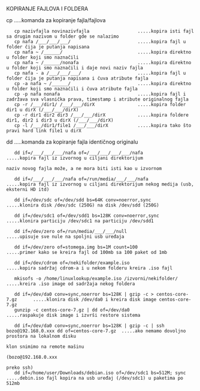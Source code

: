 KOPIRANJE FAJLOVA I FOLDERA

cp                                  .....komanda za kopiranje fajla/fajlova

       cp nazivfajla novinazivfajla                  .....kopira isti fajl sa drugim nazivom u folder gde se nalazimo
       cp nafa /___/___/___/                         .....kopira fajl u folder čija je putanja napisana
       cp nafa ~ /______/                            .....kopira direktno u folder koji smo naznačili
       cp nafa ~ /______/nonafa                      .....kopira direktno u folder koji smo naznačili i daje novi naziv fajla
       cp nafa - a /___/___/___/                     .....kopira fajl u folder čija je putanja napisana i čuva atribute fajla
       cp -a nafa ~ /______/                         .....kopira direktno u folder koji smo naznačili i čuva atribute fajla
       cp -p nafa nonafa                             .....kopira fajl i zadržava sva vlasnička prava, timestamp i atribute originalnog fajla
       cp -r /___/dir1/ /___/___/dirX                .....kopira folder dir1 u dirX (/___/___/dirX)
       cp -r dir1 dir2 dir3 /___/___/dirX            .....kopira foldere dir1, dir2 i dir3 u dirX (/___/___/dirX)
       cp -l /___/dir1/file1 /___/___/dirX           .....kopira tako što pravi hard link file1 u dirX
       

dd                          .....komanda za kopiranje fajla identičnog originalu

       dd if=/___/___/___/nafa of=/___/___/___/___/nafa           .....kopira fajl iz izvornog u ciljani direktorijum
                                                                       naziv novog fajla može, a ne mora biti isti kao u izvornom

       dd if=/___/___/___/nafa of=/run/media/___/___/nafa         .....kopira fajl iz izvornog u ciljani direktorijum nekog medija (usb, eksterni HD itd)
       
       dd if=/dev/sdc of=/dev/sdd bs=64K conv=noerror,sync        .....klonira disk /dev/sdc (250G) na disk /dev/sdd (250G)
       
       dd if=/dev/sdc1 of=/dev/sdd1 bs=128K conv=noerror,sync     .....klonira particiju /dev/sdc1 na particiju /dev/sdd1
       
       dd if=/dev/zero of=/run/media/___/___/null                 .....upisuje sve nule na spoljni usb uređaja
       
       dd if=/dev/zero of=stomega.img bs=1M count=100             .....primer kako se kreira fajl od 100mb sa 100 paket od 1mb
   
       dd if=/dev/cdrom of=/nekifolder/example.iso                .....kopira sadržaj cdrom-a i u nekom folderu kreira .iso fajl 
       
       mkisofs -o /home/linuxlookup/example.iso /izvorni/nekifolder/              .....kreira .iso image od sadržaja nekog foldera
           
       dd if=/dev/da0 conv=sync,noerror bs=128K | gzip -c > centos-core-7.gz      .....klonira disk /dev/da0 i kreira disk image centos-core-7.gz 
       gunzip -c centos-core-7.gz | dd of=/dev/da0                                .....raspakuje disk image i izvrši restore sistema
       
       dd if=/dev/da0 conv=sync,noerror bs=128K | gzip -c | ssh bozo@192.168.0.xxx dd of=centos-core-7.gz  .....ako nemamo dovoljno prostora na lokalnom disku
                                                                                                                klon snimimo na remote mašinu 
                                                                                                                (bozo@192.168.0.xxx 
                                                                                                                preko ssh)
       dd if=/home/user/Downloads/debian.iso of=/dev/sdc1 bs=512M; sync           .....debin.iso fajl kopira na usb uređaj (/dev/sdc1) u paketima po 512mb
       